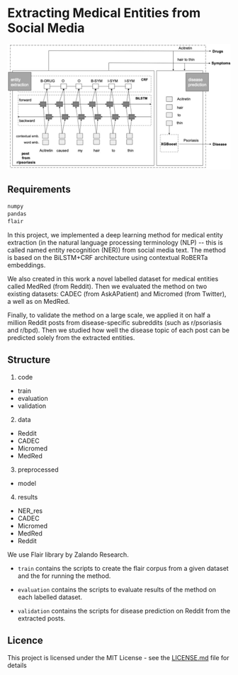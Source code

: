 # Extracting Medical Entities from Social Media


![Model Diagram](fig/bwMODELNNNNbilstemcrf.jpg?raw=true "Model")

## Requirements
```bash
numpy
pandas
flair

```

In this project, we implemented a deep learning method for medical entity extraction (in the natural language processing terminology (NLP) -- this is called named entity recognition (NER)) from social media text. The method is based on the BiLSTM+CRF architecture using contextual RoBERTa embeddings.

We also created in this work a novel labelled dataset for medical entities called MedRed (from Reddit). Then we evaluated the method on two existing datasets: CADEC (from AskAPatient) and Micromed (from Twitter), a well as on MedRed. 

Finally, to validate the method on a large scale, we applied it on half a million Reddit posts from disease-specific subreddits (such as r/psoriasis and r/bpd). Then we studied how well the disease topic of each post can be predicted solely from the extracted entities.


## Structure

1. code
  * train
  * evaluation
  * validation

2. data
  * Reddit
  * CADEC
  * Micromed
  * MedRed

3. preprocessed
  * model
4. results
  * NER_res
   * CADEC
   * Micromed
   * MedRed 
   * Reddit  


We use Flair library by Zalando Research.

* `train` contains the scripts to create the flair corpus from a given dataset and the for running the method.

* `evaluation` contains the scripts to evaluate results of the method on each labelled dataset.

* `validation` contains the scripts for disease prediction on Reddit from the extracted posts.

## Licence

This project is licensed under the MIT License - see the [LICENSE.md](LICENSE.md) file for details